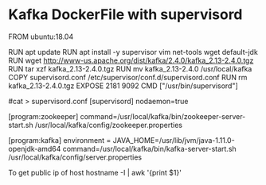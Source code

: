Kafka DockerFile with supervisord
=================================

FROM ubuntu:18.04

RUN apt update
RUN apt install -y supervisor vim net-tools wget default-jdk
RUN wget http://www-us.apache.org/dist/kafka/2.4.0/kafka_2.13-2.4.0.tgz
RUN tar xzf kafka_2.13-2.4.0.tgz
RUN mv kafka_2.13-2.4.0 /usr/local/kafka
COPY supervisord.conf /etc/supervisor/conf.d/supervisord.conf
RUN rm kafka_2.13-2.4.0.tgz
EXPOSE 2181 9092
CMD ["/usr/bin/supervisord"]



#cat > supervisord.conf
[supervisord]
nodaemon=true

[program:zookeeper]
command=/usr/local/kafka/bin/zookeeper-server-start.sh /usr/local/kafka/config/zookeeper.properties

[program:kafka]
environment = JAVA_HOME=/usr/lib/jvm/java-1.11.0-openjdk-amd64
command=/usr/local/kafka/bin/kafka-server-start.sh /usr/local/kafka/config/server.properties


To get public ip of host
hostname -I | awk '{print $1}'